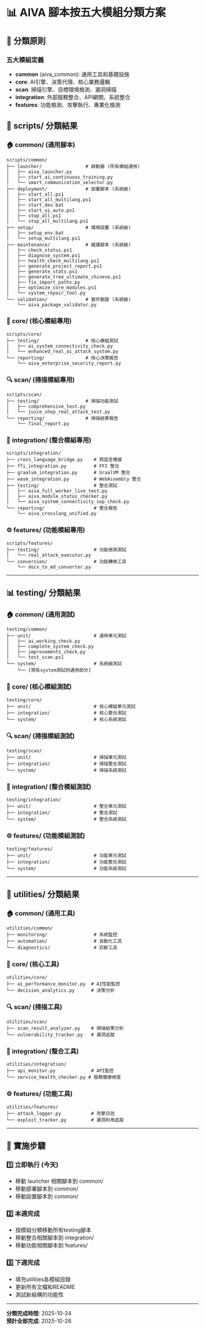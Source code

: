 # 📊 AIVA 腳本按五大模組分類方案

## 🎯 分類原則

### 五大模組定義
- **common** (aiva_common): 通用工具和基礎設施
- **core**: AI引擎、決策代理、核心業務邏輯
- **scan**: 掃描引擎、目標環境檢測、漏洞掃描
- **integration**: 外部服務整合、API網關、系統整合
- **features**: 功能檢測、攻擊執行、專業化檢測

## 📂 scripts/ 分類結果

### 🏠 **common/** (通用腳本)
```
scripts/common/
├── launcher/                # 啟動器 (所有模組通用)
│   ├── aiva_launcher.py
│   ├── start_ai_continuous_training.py
│   └── smart_communication_selector.py
├── deployment/              # 部署腳本 (系統級)
│   ├── start_all.ps1
│   ├── start_all_multilang.ps1
│   ├── start_dev.bat
│   ├── start_ui_auto.ps1
│   ├── stop_all.ps1
│   └── stop_all_multilang.ps1
├── setup/                   # 環境設置 (系統級)
│   ├── setup_env.bat
│   └── setup_multilang.ps1
├── maintenance/             # 維護腳本 (系統級)
│   ├── check_status.ps1
│   ├── diagnose_system.ps1
│   ├── health_check_multilang.ps1
│   ├── generate_project_report.ps1
│   ├── generate_stats.ps1
│   ├── generate_tree_ultimate_chinese.ps1
│   ├── fix_import_paths.py
│   ├── optimize_core_modules.ps1
│   └── system_repair_tool.py
└── validation/              # 套件驗證 (系統級)
    └── aiva_package_validator.py
```

### 🧠 **core/** (核心模組專用)
```
scripts/core/
├── testing/                 # 核心模組測試
│   ├── ai_system_connectivity_check.py
│   └── enhanced_real_ai_attack_system.py
└── reporting/               # 核心決策報告
    └── aiva_enterprise_security_report.py
```

### 🔍 **scan/** (掃描模組專用)
```
scripts/scan/
├── testing/                 # 掃描功能測試
│   ├── comprehensive_test.py
│   └── juice_shop_real_attack_test.py
└── reporting/               # 掃描結果報告
    └── final_report.py
```

### 🔗 **integration/** (整合模組專用)
```
scripts/integration/
├── cross_language_bridge.py    # 跨語言橋接
├── ffi_integration.py          # FFI 整合
├── graalvm_integration.py      # GraalVM 整合
├── wasm_integration.py         # WebAssembly 整合
├── testing/                    # 整合測試
│   ├── aiva_full_worker_live_test.py
│   ├── aiva_module_status_checker.py
│   └── aiva_system_connectivity_sop_check.py
└── reporting/                  # 整合報告
    └── aiva_crosslang_unified.py
```

### ⚙️ **features/** (功能模組專用)
```
scripts/features/
├── testing/                    # 功能檢測測試
│   └── real_attack_executor.py
└── conversion/                 # 功能轉換工具
    └── docx_to_md_converter.py
```

---

## 📊 testing/ 分類結果

### 🏠 **common/** (通用測試)
```
testing/common/
├── unit/                       # 通用單元測試
│   ├── ai_working_check.py
│   ├── complete_system_check.py
│   ├── improvements_check.py
│   └── test_scan.ps1
└── system/                     # 系統級測試
    └── [現有system測試的通用部分]
```

### 🧠 **core/** (核心模組測試)
```
testing/core/
├── unit/                       # 核心模組單元測試
├── integration/                # 核心整合測試
└── system/                     # 核心系統測試
```

### 🔍 **scan/** (掃描模組測試)
```
testing/scan/
├── unit/                       # 掃描單元測試
├── integration/                # 掃描整合測試
└── system/                     # 掃描系統測試
```

### 🔗 **integration/** (整合模組測試)
```
testing/integration/
├── unit/                       # 整合單元測試
├── integration/                # 整合測試
└── system/                     # 整合系統測試
```

### ⚙️ **features/** (功能模組測試)
```
testing/features/
├── unit/                       # 功能單元測試
├── integration/                # 功能整合測試
└── system/                     # 功能系統測試
```

---

## 🔧 utilities/ 分類結果

### 🏠 **common/** (通用工具)
```
utilities/common/
├── monitoring/                 # 系統監控
├── automation/                 # 自動化工具
└── diagnostics/                # 診斷工具
```

### 🧠 **core/** (核心工具)
```
utilities/core/
├── ai_performance_monitor.py  # AI性能監控
└── decision_analytics.py      # 決策分析
```

### 🔍 **scan/** (掃描工具)
```
utilities/scan/
├── scan_result_analyzer.py    # 掃描結果分析
└── vulnerability_tracker.py   # 漏洞追蹤
```

### 🔗 **integration/** (整合工具)
```
utilities/integration/
├── api_monitor.py             # API監控
└── service_health_checker.py # 服務健康檢查
```

### ⚙️ **features/** (功能工具)
```
utilities/features/
├── attack_logger.py           # 攻擊日誌
└── exploit_tracker.py         # 漏洞利用追蹤
```

---

## 🎯 實施步驟

### 1️⃣ 立即執行 (今天)
- 移動 launcher 相關腳本到 common/
- 移動部署腳本到 common/
- 移動設置腳本到 common/

### 2️⃣ 本週完成
- 按模組分類移動所有testing腳本
- 移動整合相關腳本到 integration/
- 移動功能相關腳本到 features/

### 3️⃣ 下週完成
- 填充utilities各模組目錄
- 更新所有文檔和README
- 測試新結構的功能性

---

**分類完成時間**: 2025-10-24  
**預計全部完成**: 2025-10-26